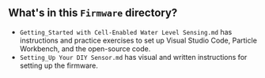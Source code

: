 ## What's in this `Firmware` directory?
- `Getting_Started with Cell-Enabled Water Level Sensing.md` has instructions and practice exercises to set up Visual Studio Code, Particle Workbench, and the open-source code.
- `Setting_Up Your DIY Sensor.md` has visual and written instructions for setting up the firmware.